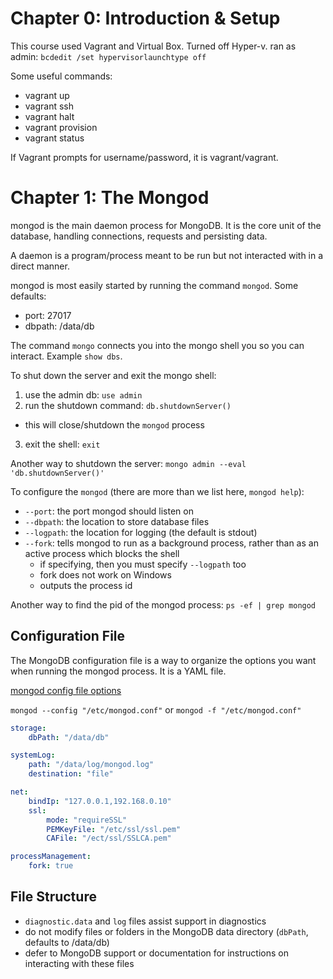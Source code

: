 # Chapter 0: Introduction & Setup
This course used Vagrant and Virtual Box.
Turned off Hyper-v.
ran as admin: `bcdedit /set hypervisorlaunchtype off`

Some useful commands:
- vagrant up
- vagrant ssh
- vagrant halt
- vagrant provision
- vagrant status

If Vagrant prompts for username/password, it is vagrant/vagrant.

# Chapter 1: The Mongod
mongod is the main daemon process for MongoDB.
It is the core unit of the database, handling connections, requests and persisting data.

A daemon is a program/process meant to be run but not interacted with in a direct manner.

mongod is most easily started by running the command `mongod`.
Some defaults:
- port: 27017
- dbpath: /data/db

The command `mongo` connects you into the mongo shell you so you can interact.
Example `show dbs`.

To shut down the server and exit the mongo shell:
1. use the admin db: `use admin`
2. run the shutdown command: `db.shutdownServer()`
  - this will close/shutdown the `mongod` process
3. exit the shell: `exit`

Another way to shutdown the server: `mongo admin --eval 'db.shutdownServer()'`

To configure the `mongod` (there are more than we list here, `mongod help`):
- `--port`: the port mongod should listen on
- `--dbpath`: the location to store database files
- `--logpath`: the location for logging (the default is stdout)
- `--fork`: tells mongod to run as a background process, rather than as an active process which blocks the shell
  - if specifying, then you must specify `--logpath` too
  - fork does not work on Windows
  - outputs the process id

Another way to find the pid of the mongod process: `ps -ef | grep mongod`

## Configuration File
The MongoDB configuration file is a way to organize the options you want when running the mongod process.
It is a YAML file.

[mongod config file options](https://docs.mongodb.com/manual/reference/configuration-options/)

`mongod --config "/etc/mongod.conf"` or `mongod -f "/etc/mongod.conf"`

```yaml
storage:
    dbPath: "/data/db"

systemLog:
    path: "/data/log/mongod.log"
    destination: "file"

net:
    bindIp: "127.0.0.1,192.168.0.10"
    ssl:
        mode: "requireSSL"
        PEMKeyFile: "/etc/ssl/ssl.pem"
        CAFile: "/ect/ssl/SSLCA.pem"

processManagement:
    fork: true
```

## File Structure
- `diagnostic.data` and `log` files assist support in diagnostics
- do not modify files or folders in the MongoDB data directory (`dbPath`, defaults to /data/db)
- defer to MongoDB support or documentation for instructions on interacting with these files